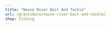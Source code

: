 ```yaml
---
title: "Neuse River Bait And Tackle"
url: /grantsboro/neuse-river-bait-and-tackle/
shop: fishing
---
```

